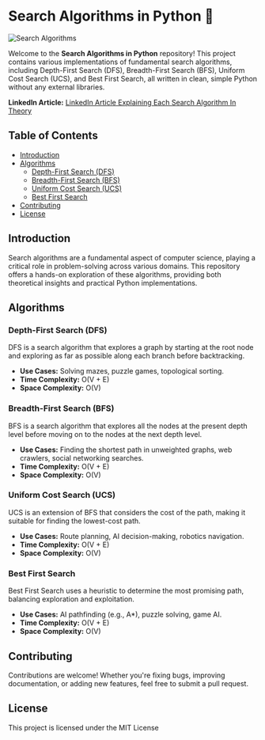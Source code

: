 # Search Algorithms in Python 🌟

![Search Algorithms](https://github.com/user-attachments/assets/e6628244-1103-4281-93cc-a1da067a4e3f)

Welcome to the **Search Algorithms in Python** repository! This project contains various implementations of fundamental search algorithms, including Depth-First Search (DFS), Breadth-First Search (BFS), Uniform Cost Search (UCS), and Best First Search, all written in clean, simple Python without any external libraries.

**LinkedIn Article:** 
[LinkedIn Article Explaining Each Search Algorithm In Theory](https://www.linkedin.com/pulse/mastering-search-algorithms-engineers-guide-efficient-hilole--wsrnc/?trackingId=tQKPLUufSeyPiPjunw5g1Q%3D%3D)

## Table of Contents

- [Introduction](#introduction)
- [Algorithms](#algorithms)
  - [Depth-First Search (DFS)](#depth-first-search-dfs)
  - [Breadth-First Search (BFS)](#breadth-first-search-bfs)
  - [Uniform Cost Search (UCS)](#uniform-cost-search-ucs)
  - [Best First Search](#best-first-search)
- [Contributing](#contributing)
- [License](#license)


## Introduction

Search algorithms are a fundamental aspect of computer science, playing a critical role in problem-solving across various domains. This repository offers a hands-on exploration of these algorithms, providing both theoretical insights and practical Python implementations.


## Algorithms



### Depth-First Search (DFS)

DFS is a search algorithm that explores a graph by starting at the root node and exploring as far as possible along each branch before backtracking.

- **Use Cases:** Solving mazes, puzzle games, topological sorting.
- **Time Complexity:** O(V + E)
- **Space Complexity:** O(V)

### Breadth-First Search (BFS)

BFS is a search algorithm that explores all the nodes at the present depth level before moving on to the nodes at the next depth level.

- **Use Cases:** Finding the shortest path in unweighted graphs, web crawlers, social networking searches.
- **Time Complexity:** O(V + E)
- **Space Complexity:** O(V)

### Uniform Cost Search (UCS)

UCS is an extension of BFS that considers the cost of the path, making it suitable for finding the lowest-cost path.

- **Use Cases:** Route planning, AI decision-making, robotics navigation.
- **Time Complexity:** O(V + E)
- **Space Complexity:** O(V)

### Best First Search

Best First Search uses a heuristic to determine the most promising path, balancing exploration and exploitation.

- **Use Cases:** AI pathfinding (e.g., A*), puzzle solving, game AI.
- **Time Complexity:** O(V + E)
- **Space Complexity:** O(V)

## Contributing
Contributions are welcome! Whether you're fixing bugs, improving documentation, or adding new features, feel free to submit a pull request.


## License
This project is licensed under the MIT License
